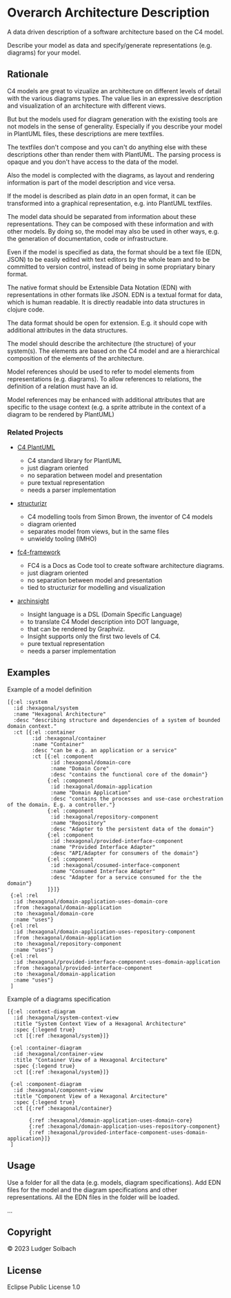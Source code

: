 Overarch Architecture Description
=================================
A data driven description of a software architecture based on the C4 model.

Describe your model as data and specify/generate representations (e.g. diagrams) for your model.

Rationale
---------

C4 models are great to vizualize an architecture on different levels of detail with the various diagrams types. The value lies in an expressive description and visualization of an architecture with different views.

But but the models used for diagram generation with the existing tools are not models in the sense of generality. Especially if you describe your model in PlantUML files, these descriptions are mere textfiles.

The textfiles don't compose and you can't do anything else with these descriptions other than render them with PlantUML. The parsing process is opaque and you don't have access to the data of the model.

Also the model is complected with the diagrams, as layout and rendering information is part of the model description and vice versa.

If the model is described as plain *data* in an open format, it can be transformed into a graphical representation, e.g. into PlantUML textfiles.

The model data should be separated from information about these representations. They can be composed with these information and with other models. By doing so, the model may also be used in other ways, e.g. the generation of documentation, code or infrastructure.

Even if the model is specified as data, the format should be a text file (EDN, JSON) to be easily edited with text editors by the whole team and to be committed to version control, instead of being in some propriatary binary format.

The native format should be Extensible Data Notation (EDN) with representations in other formats like JSON. EDN is a textual format for data, which is human readable. It is directly readable into data structures in clojure code.

The data format should be open for extension. E.g. it should cope with additional attributes in the data structures.

The model should describe the architecture (the structure) of your system(s). The elements are based on the C4 model and are a hierarchical composition of the elements of the architecture.

Model references should be used to refer to model elements from representations (e.g. diagrams). To allow references to relations, the definition of a relation must have an id.

Model references may be enhanced with additional attributes that are specific to the usage context (e.g. a sprite attribute in the context of a diagram to be rendered by PlantUML)

### Related Projects

* [C4 PlantUML](https://github.com/plantuml-stdlib/C4-PlantUML)
  * C4 standard library for PlantUML
  * just diagram oriented
  * no separation between model and presentation
  * pure textual representation
  * needs a parser implementation

* [structurizr](https://structurizr.org/)
  * C4 modelling tools from Simon Brown, the inventor of C4 models
  * diagram oriented
  * separates model from views, but in the same files
  * unwieldy tooling (IMHO)

* [fc4-framework](https://github.com/FundingCircle/fc4-framework)
  * FC4 is a Docs as Code tool to create software architecture diagrams.
  * just diagram oriented
  * no separation between model and presentation
  * tied to structurizr for modelling and visualization

* [archinsight](https://github.com/lonely-lockley/archinsight)
  * Insight language is a DSL (Domain Specific Language)
  * to translate C4 Model description into DOT language,
  * that can be rendered by Graphviz.
  * Insight supports only the first two levels of C4.
  * pure textual representation
  * needs a parser implementation


Examples
--------

Example of a model definition

```
[{:el :system
  :id :hexagonal/system
  :name "Hexagonal Architecture"
  :desc "describing structure and dependencies of a system of bounded domain context."
  :ct [{:el :container
        :id :hexagonal/container
        :name "Container"
        :desc "can be e.g. an application or a service"
        :ct [{:el :component
              :id :hexagonal/domain-core
              :name "Domain Core"
              :desc "contains the functional core of the domain"}
             {:el :component
              :id :hexagonal/domain-application
              :name "Domain Application"
              :desc "contains the processes and use-case orchestration of the domain. E.g. a controller."}
             {:el :component
              :id :hexagonal/repository-component
              :name "Repository"
              :desc "Adapter to the persistent data of the domain"}
             {:el :component
              :id :hexagonal/provided-interface-component
              :name "Provided Interface Adapter"
              :desc "API/Adapter for consumers of the domain"}
             {:el :component
              :id :hexagonal/cosumed-interface-component
              :name "Consumed Interface Adapter"
              :desc "Adapter for a service consumed for the the domain"}
             ]}]}
 {:el :rel
  :id :hexagonal/domain-application-uses-domain-core
  :from :hexagonal/domain-application
  :to :hexagonal/domain-core
  :name "uses"}
 {:el :rel
  :id :hexagonal/domain-application-uses-repository-component
  :from :hexagonal/domain-application
  :to :hexagonal/repository-component
  :name "uses"}
 {:el :rel
  :id :hexagonal/provided-interface-component-uses-domain-application
  :from :hexagonal/provided-interface-component
  :to :hexagonal/domain-application
  :name "uses"}
 ]
 ```

Example of a diagrams specification

```
[{:el :context-diagram
  :id :hexagonal/system-context-view
  :title "System Context View of a Hexagonal Architecture"
  :spec {:legend true}
  :ct [{:ref :hexagonal/system}]}
 
 {:el :container-diagram
  :id :hexagonal/container-view
  :title "Container View of a Hexagonal Arcitecture"
  :spec {:legend true}
  :ct [{:ref :hexagonal/system}]}
 
 {:el :component-diagram
  :id :hexagonal/component-view
  :title "Component View of a Hexagonal Arcitecture"
  :spec {:legend true}
  :ct [{:ref :hexagonal/container}
       
       {:ref :hexagonal/domain-application-uses-domain-core}
       {:ref :hexagonal/domain-application-uses-repository-component}
       {:ref :hexagonal/provided-interface-component-uses-domain-application}]}
 ]
 ```

Usage
-----

Use a folder for all the data (e.g. models, diagram specifications).
Add EDN files for the model and the diagram specifications and other representations. All the EDN files in the folder will be loaded.

...


Copyright
---------
© 2023 Ludger Solbach

License
-------
Eclipse Public License 1.0

